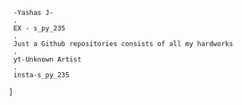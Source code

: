      -Yashas J-
     .
     EX - s_py_235
     .
     Just a Github repositories consists of all my hardworks
     .
     yt-Unknown Artist
     .
     insta-s_py_235
     


]
